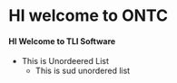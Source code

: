 # HI welcome to ONTC
#### HI Welcome to TLI Software
* This is Unordeered List
    * This is sud unordered list
    